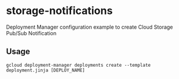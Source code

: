 # storage-notifications

Deployment Manager configuration example to create Cloud Storage Pub/Sub Notification

## Usage

```console
gcloud deployment-manager deployments create --template deployment.jinja [DEPLOY_NAME]
```
